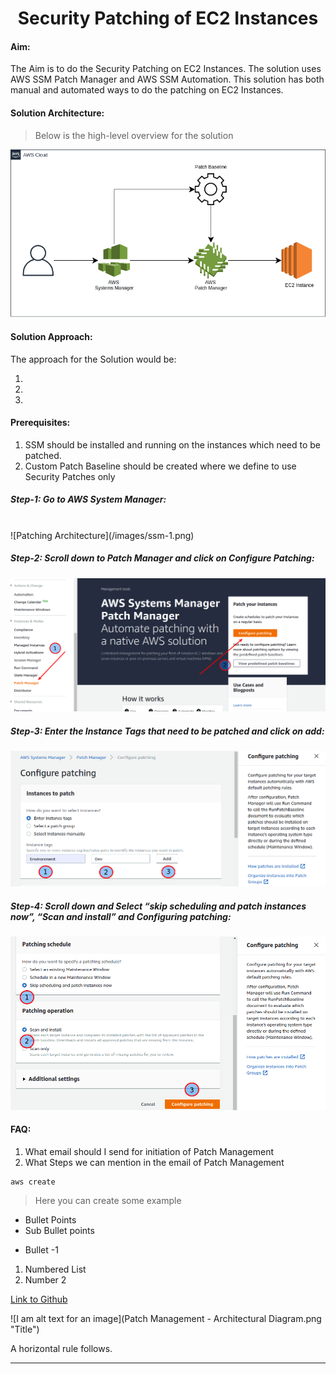 # <center>Security Patching of EC2 Instances</center> 

#### Aim:

The Aim is to do the Security Patching on EC2 Instances. The solution uses AWS SSM Patch Manager and AWS SSM Automation. This solution has both manual and automated ways to do the patching on EC2 Instances.

#### Solution Architecture:

> Below is the high-level overview for the solution

![Patching Architecture](/images/patching-architecture.png)


#### Solution Approach:

The approach for the Solution would be:

1. 
2.
3.


#### Prerequisites:

1. SSM should be installed and running on the instances which need to be patched.
2. Custom Patch Baseline should be created where we define to use Security Patches only


##### Step-1: Go to AWS System Manager:
<br />
![Patching Architecture](/images/ssm-1.png)<br />

##### Step-2: Scroll down to Patch Manager and click on Configure Patching:

![Patching Architecture](/images/ssm-2.png)

##### Step-3: Enter the Instance Tags that need to be patched and click on add:

![Patching Architecture](/images/ssm-3.png)

##### Step-4: Scroll down and Select “skip scheduling and patch instances now”, “Scan and install” and Configuring patching:


![Patching Architecture](/images/ssm-4.png)

#### FAQ: 

1. What email should I send for initiation of Patch Management
2. What Steps we can mention in the email of Patch Management









```
aws create 

```

> Here you can create some example


* Bullet Points
* Sub Bullet points


- Bullet -1

1. Numbered List
2. Number 2


[Link to Github](https://github.com)

![I am alt text for an image](Patch Management - Architectural Diagram.png "Title")


A horizontal rule follows.
***














